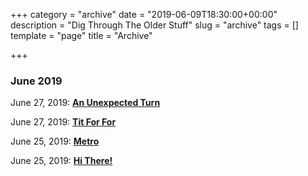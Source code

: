 +++
category = "archive"
date = "2019-06-09T18:30:00+00:00"
description = "Dig Through The Older Stuff"
slug = "archive"
tags = []
template = "page"
title = "Archive"

+++
### June 2019

June 27, 2019: [**An Unexpected Turn**](https://prritam.com/2019/06/27/an-unexpected-turn/)

June 27, 2019: [**Tit For For**](https://prritam.com/2019/06/27/tit-for-tat/)

June 25, 2019: [**Metro**](https://prritam.com/2019/06/25/metro/)

June 25, 2019: [**Hi There!**](https://prritam.com/2019/06/25/hi-there/)